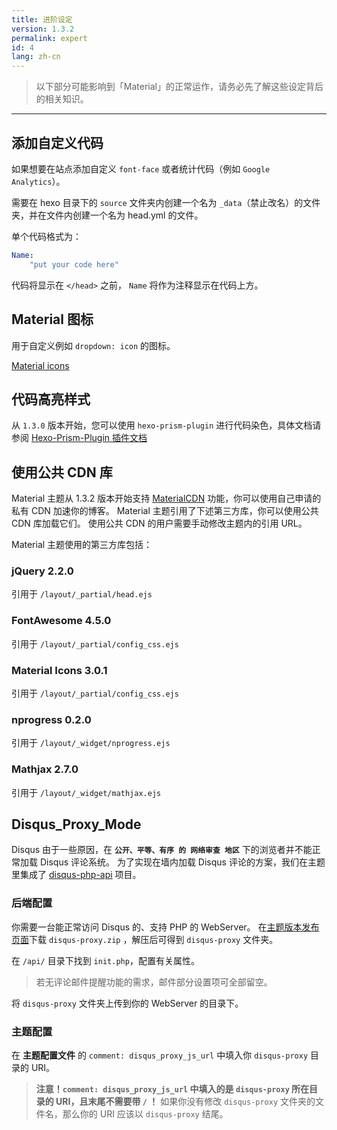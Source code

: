 ```yaml
---
title: 进阶设定
version: 1.3.2
permalink: expert
id: 4
lang: zh-cn
---
```


> 以下部分可能影响到「Material」的正常运作，请务必先了解这些设定背后的相关知识。

-----

## 添加自定义代码

如果想要在站点添加自定义 `font-face` 或者统计代码（例如 `Google Analytics`）。

需要在 hexo 目录下的 `source` 文件夹内创建一个名为 `_data`（禁止改名）的文件夹，并在文件内创建一个名为 head.yml 的文件。

单个代码格式为：

```yml
Name:
	"put your code here"
```

代码将显示在 `</head>` 之前，
`Name` 将作为注释显示在代码上方。

## Material 图标

用于自定义例如 `dropdown: icon` 的图标。

[Material icons](https://material.io/icons/)

## 代码高亮样式

从 `1.3.0` 版本开始，您可以使用 `hexo-prism-plugin` 进行代码染色，具体文档请参阅 [Hexo-Prism-Plugin 插件文档](https://github.com/ele828/hexo-prism-plugin)

## 使用公共 CDN 库

Material 主题从 1.3.2 版本开始支持 [MaterialCDN](/services/#MaterialCDN) 功能，你可以使用自己申请的私有 CDN 加速你的博客。
Material 主题引用了下述第三方库，你可以使用公共 CDN 库加载它们。
使用公共 CDN 的用户需要手动修改主题内的引用 URL。

Material 主题使用的第三方库包括：

###  jQuery 2.2.0

引用于 `/layout/_partial/head.ejs`

### FontAwesome 4.5.0

引用于 `/layout/_partial/config_css.ejs`

### Material Icons 3.0.1

引用于 `/layout/_partial/config_css.ejs`

### nprogress 0.2.0

引用于 `/layout/_widget/nprogress.ejs`

### Mathjax 2.7.0

引用于 `/layout/_widget/mathjax.ejs`

## Disqus_Proxy_Mode

Disqus 由于一些原因，在 **`公开、平等、有序 的 网络审查 地区`** 下的浏览者并不能正常加载 Disqus 评论系统。
为了实现在墙内加载 Disqus 评论的方案，我们在主题里集成了 [disqus-php-api](https://github.com/fooleap/disqus-php-api) 项目。

### 后端配置

你需要一台能正常访问 Disqus 的、支持 PHP 的 WebServer。
在[主题版本发布页面](https://github.com/viosey/hexo-theme-material/releases)下载 `disqus-proxy.zip` ，解压后可得到 `disqus-proxy` 文件夹。

在 `/api/` 目录下找到 `init.php`，配置有关属性。

> 若无评论邮件提醒功能的需求，邮件部分设置项可全部留空。

将 `disqus-proxy` 文件夹上传到你的 WebServer 的目录下。

### 主题配置

在 **主题配置文件** 的 `comment: disqus_proxy_js_url` 中填入你 `disqus-proxy` 目录的 URI。

> **注意！`comment: disqus_proxy_js_url` 中填入的是 `disqus-proxy` 所在目录的 URI，且末尾不需要带 `/` ！**
> 如果你没有修改 `disqus-proxy` 文件夹的文件名，那么你的 URI 应该以 `disqus-proxy` 结尾。
